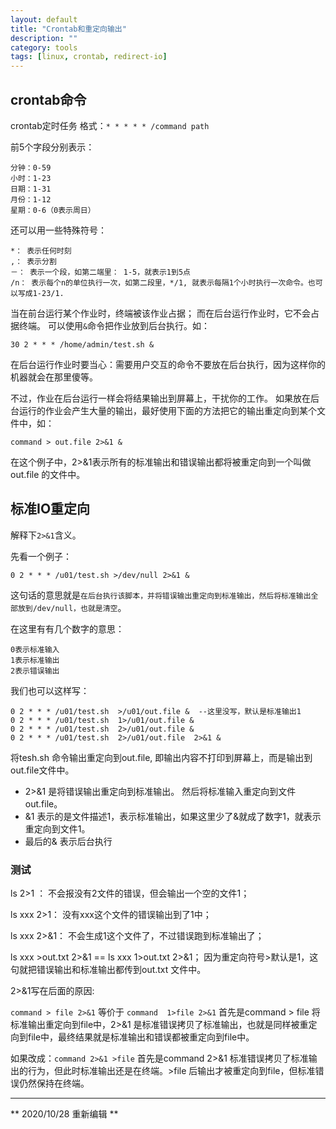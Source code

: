 ```yaml
---
layout: default
title: "Crontab和重定向输出"
description: ""
category: tools
tags: [linux, crontab, redirect-io]
---
```


## crontab命令
crontab定时任务
格式：`* * * * * /command path`

前5个字段分别表示：

    分钟：0-59
    小时：1-23
    日期：1-31
    月份：1-12
    星期：0-6（0表示周日）

还可以用一些特殊符号：

    *： 表示任何时刻
    ,： 表示分割
    －： 表示一个段，如第二端里： 1-5，就表示1到5点
    /n： 表示每个n的单位执行一次，如第二段里，*/1, 就表示每隔1个小时执行一次命令。也可以写成1-23/1.


当在前台运行某个作业时，终端被该作业占据； 而在后台运行作业时，它不会占据终端。
可以使用`&`命令把作业放到后台执行。如：

    30 2 * * * /home/admin/test.sh &

在后台运行作业时要当心：需要用户交互的命令不要放在后台执行，因为这样你的机器就会在那里傻等。

不过，作业在后台运行一样会将结果输出到屏幕上，干扰你的工作。
如果放在后台运行的作业会产生大量的输出，最好使用下面的方法把它的输出重定向到某个文件中，如：

    command > out.file 2>&1 &

在这个例子中，2>&1表示所有的标准输出和错误输出都将被重定向到一个叫做out.file 的文件中。

## 标准IO重定向
解释下`2>&1`含义。

先看一个例子：

    0 2 * * * /u01/test.sh >/dev/null 2>&1 &

这句话的意思就是`在后台执行该脚本，并将错误输出重定向到标准输出，然后将标准输出全部放到/dev/null，也就是清空`。

在这里有有几个数字的意思：

    0表示标准输入
    1表示标准输出
    2表示错误输出

我们也可以这样写：

    0 2 * * * /u01/test.sh  >/u01/out.file &  --这里没写，默认是标准输出1
    0 2 * * * /u01/test.sh  1>/u01/out.file &
    0 2 * * * /u01/test.sh  2>/u01/out.file &
    0 2 * * * /u01/test.sh  2>/u01/out.file  2>&1 &

将tesh.sh 命令输出重定向到out.file, 即输出内容不打印到屏幕上，而是输出到out.file文件中。

* 2>&1 是将错误输出重定向到标准输出。 然后将标准输入重定向到文件out.file。
* &1 表示的是文件描述1，表示标准输出，如果这里少了&就成了数字1，就表示重定向到文件1。
* 最后的& 表示后台执行

### 测试

ls 2>1 ： 不会报没有2文件的错误，但会输出一个空的文件1；

ls xxx 2>1： 没有xxx这个文件的错误输出到了1中；

ls xxx 2>&1： 不会生成1这个文件了，不过错误跑到标准输出了；

ls xxx >out.txt 2>&1 == ls xxx 1>out.txt 2>&1；  因为重定向符号>默认是1，这句就把错误输出和标准输出都传到out.txt 文件中。

2>&1写在后面的原因:

`command > file 2>&1` 等价于 `command  1>file 2>&1`
首先是command > file 将标准输出重定向到file中，2>&1 是标准错误拷贝了标准输出，也就是同样被重定向到file中，最终结果就是标准输出和错误都被重定向到file中。

如果改成：`command 2>&1 >file`
首先是command 2>&1 标准错误拷贝了标准输出的行为，但此时标准输出还是在终端。>file 后输出才被重定向到file，但标准错误仍然保持在终端。

-----
** 2020/10/28 重新编辑 **

